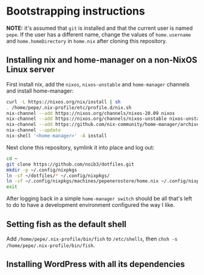 # Bootstrapping instructions

**NOTE:** it's assumed that `git` is installed and that the current user is
named `pepe`. If the user has a different name, change the values of
`home.username` and `home.homeDirectory` in `home.nix` after cloning this
repository.

## Installing nix and home-manager on a non-NixOS Linux server

First install nix, add the `nixos`, `nixos-unstable` and `home-manager`
channels and install home-manager:

```sh
curl -L https://nixos.org/nix/install | sh
. /home/pepe/.nix-profile/etc/profile.d/nix.sh
nix-channel --add https://nixos.org/channels/nixos-20.09 nixos
nix-channel --add https://nixos.org/channels/nixos-unstable nixos-unstable
nix-channel --add https://github.com/nix-community/home-manager/archive/master.tar.gz home-manager
nix-channel --update
nix-shell '<home-manager>' -A install
```

Next clone this repository, symlink it into place and log out:

```sh
cd ~
git clone https://github.com/noib3/dotfiles.git
mkdir -p ~/.config/nixpkgs
ln -sf ~/dotfiles/* ~/.config/nixpkgs/
ln -sf ~/.config/nixpkgs/machines/pepenerostore/home.nix ~/.config/nixpkgs/home.nix
exit
```

After logging back in a simple `home-manager switch` should be all that's left
to do to have a development environment configured the way I like.

## Setting fish as the default shell

Add `/home/pepe/.nix-profile/bin/fish` to `/etc/shells`, then `chsh -s
/home/pepe/.nix-profile/bin/fish`.

## Installing WordPress with all its dependencies

